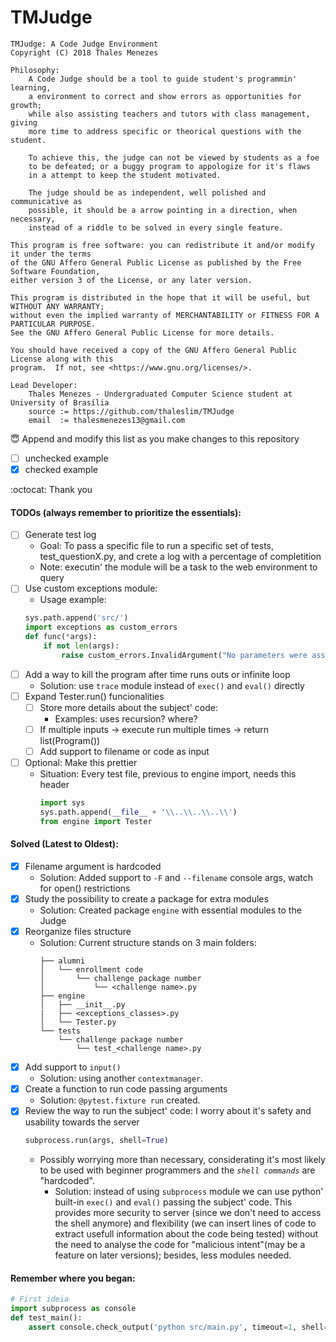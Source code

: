 # TMJudge

    TMJudge: A Code Judge Environment
    Copyright (C) 2018 Thales Menezes

    Philosophy:
        A Code Judge should be a tool to guide student's programmin' learning,
        a environment to correct and show errors as opportunities for growth;
        while also assisting teachers and tutors with class management, giving
        more time to address specific or theorical questions with the student.

        To achieve this, the judge can not be viewed by students as a foe
        to be defeated; or a buggy program to appologize for it's flaws
        in a attempt to keep the student motivated.
        
        The judge should be as independent, well polished and communicative as
        possible, it should be a arrow pointing in a direction, when necessary,
        instead of a riddle to be solved in every single feature.

    This program is free software: you can redistribute it and/or modify it under the terms
    of the GNU Affero General Public License as published by the Free Software Foundation,
    either version 3 of the License, or any later version.

    This program is distributed in the hope that it will be useful, but WITHOUT ANY WARRANTY;
    without even the implied warranty of MERCHANTABILITY or FITNESS FOR A PARTICULAR PURPOSE.
    See the GNU Affero General Public License for more details.

    You should have received a copy of the GNU Affero General Public License along with this
    program.  If not, see <https://www.gnu.org/licenses/>.

    Lead Developer:
        Thales Menezes - Undergraduated Computer Science student at University of Brasília
        source := https://github.com/thaleslim/TMJudge
        email  := thalesmenezes13@gmail.com

:innocent: Append and modify this list as you make changes to this repository

- [ ] unchecked example
- [x] checked example

:octocat: Thank you  

#### TODOs (always remember to prioritize the essentials):
- [ ] Generate test log
    - Goal: To pass a specific file to run a specific set of tests, test_questionX.py, and crete a log with a percentage of completition
    - Note: executin' the module will be a task to the web environment to query
- [ ] Use custom exceptions module:
    - Usage example:
    ```python
    sys.path.append('src/')
    import exceptions as custom_errors
    def func(*args):
        if not len(args):
            raise custom_errors.InvalidArgument("No parameters were assigned", args)
    ```
- [ ] Add a way to kill the program after time runs outs or infinite loop
    - Solution: use `trace` module instead of `exec()` and `eval()` directly
- [ ] Expand Tester.run() funcionalities
    - [ ] Store more details about the subject' code:
        - Examples: uses recursion? where?
    - [ ] If multiple inputs -> execute run multiple times -> return list(Program())
    - [ ] Add support to filename or code as input
- [ ] Optional: Make this prettier
    - Situation: Every test file, previous to engine import, needs this header
        ```python
        import sys
        sys.path.append(__file__ + '\\..\\..\\..\\')
        from engine import Tester
        ```

#### Solved (Latest to Oldest):
- [x] Filename argument is hardcoded
    - Solution: Added support to `-F` and `--filename` console args, watch for open() restrictions
- [x] Study the possibility to create a package for extra modules
    - Solution: Created package `engine` with essential modules to the Judge
- [x] Reorganize files structure
    - Solution: Current structure stands on 3 main folders:
        ```
        ├── alumni
        │   └── enrollment code
        │       └── challenge package number
        │           └── <challenge name>.py
        ├── engine
        │   ├── __init__.py
        |   ├── <exceptions_classes>.py
        │   └── Tester.py
        └── tests
            └── challenge package number
                └── test_<challenge name>.py
        ```
- [x] Add support to `input()`
    - Solution: using another `contextmanager`.
- [x] Create a function to run code passing arguments
    - Solution: `@pytest.fixture run` created.
- [x] Review the way to run the subject' code: I worry about it's safety and usability towards the server 
    ```python
    subprocess.run(args, shell=True)
    ```
    - Possibly worrying more than necessary, considerating it's most likely to be used with beginner programmers and the _`shell commands`_ are "hardcoded".
        - Solution: instead of using `subprocess` module we can use python' built-in `exec()` and `eval()` passing the subject' code. This provides more security to server (since we don't need to access the shell anymore) and flexibility (we can insert lines of code to extract usefull information about the code being tested) without the need to analyse the code for "malicious intent"(may be a feature on later versions); besides, less modules needed.

#### Remember where you began:
```python
# First ideia
import subprocess as console
def test_main():
    assert console.check_output('python src/main.py', timeout=1, shell=True).decode('utf-8') == 'hello'
```
